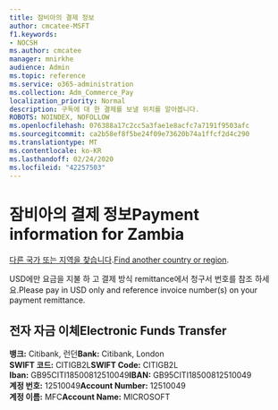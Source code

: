 ```yaml
---
title: 잠비아의 결제 정보
author: cmcatee-MSFT
f1.keywords:
- NOCSH
ms.author: cmcatee
manager: mnirkhe
audience: Admin
ms.topic: reference
ms.service: o365-administration
ms.collection: Adm_Commerce_Pay
localization_priority: Normal
description: 구독에 대 한 결제를 보낼 위치를 알아봅니다.
ROBOTS: NOINDEX, NOFOLLOW
ms.openlocfilehash: 076388a17c2cc5a3fae1e8acfc7a7191f9503afc
ms.sourcegitcommit: ca2b58ef8f5be24f09e73620b74a1ffcf2d4c290
ms.translationtype: MT
ms.contentlocale: ko-KR
ms.lasthandoff: 02/24/2020
ms.locfileid: "42257503"
---
```

# <a name="payment-information-for-zambia"></a><span data-ttu-id="c9bda-103">잠비아의 결제 정보</span><span class="sxs-lookup"><span data-stu-id="c9bda-103">Payment information for Zambia</span></span>

<span data-ttu-id="c9bda-104">[다른 국가 또는 지역을 찾습니다](../billing-and-payments/pay-for-your-subscription.md).</span><span class="sxs-lookup"><span data-stu-id="c9bda-104">[Find another country or region](../billing-and-payments/pay-for-your-subscription.md).</span></span>

<span data-ttu-id="c9bda-105">USD에만 요금을 지불 하 고 결제 방식 remittance에서 청구서 번호를 참조 하세요.</span><span class="sxs-lookup"><span data-stu-id="c9bda-105">Please pay in USD only and reference invoice number(s) on your payment remittance.</span></span>  

## <a name="electronic-funds-transfer"></a><span data-ttu-id="c9bda-106">전자 자금 이체</span><span class="sxs-lookup"><span data-stu-id="c9bda-106">Electronic Funds Transfer</span></span>

<span data-ttu-id="c9bda-107">**뱅크:** Citibank, 런던</span><span class="sxs-lookup"><span data-stu-id="c9bda-107">**Bank:** Citibank, London</span></span>  
<span data-ttu-id="c9bda-108">**SWIFT 코드:** CITIGB2L</span><span class="sxs-lookup"><span data-stu-id="c9bda-108">**SWIFT Code:** CITIGB2L</span></span>  
<span data-ttu-id="c9bda-109">**Iban:** GB95CITI18500812510049</span><span class="sxs-lookup"><span data-stu-id="c9bda-109">**IBAN:** GB95CITI18500812510049</span></span>  
<span data-ttu-id="c9bda-110">**계정 번호:** 12510049</span><span class="sxs-lookup"><span data-stu-id="c9bda-110">**Account Number:** 12510049</span></span>  
<span data-ttu-id="c9bda-111">**계정 이름:** MFC</span><span class="sxs-lookup"><span data-stu-id="c9bda-111">**Account Name:** MICROSOFT</span></span>  